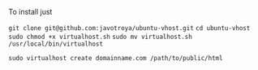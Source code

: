 To install just

`git clone git@github.com:javotroya/ubuntu-vhost.git`
`cd ubuntu-vhost`
`sudo chmod +x virtualhost.sh`
`sudo mv virtualhost.sh /usr/local/bin/virtualhost`

`sudo virtualhost create domainname.com /path/to/public/html`
